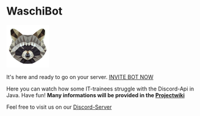 # WaschiBot
![Logo](https://github.com/WaschbaerDE/How_To_Java/blob/master/ressources/Logo112.png)

It's here and ready to go on your server.
[INVITE BOT NOW](https://discord.com/api/oauth2/authorize?client_id=500356263159529482&permissions=8&scope=bot)

Here you can watch how some IT-trainees struggle with the Discord-Api in Java.
Have fun!
**Many informations will be provided in the [Projectwiki](https://github.com/WaschbaerDE/WaschiBot/wiki)**

Feel free to visit us on our [Discord-Server](https://discord.com/invite/qV8Sb3k)
